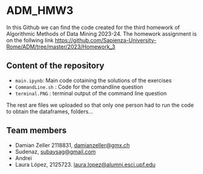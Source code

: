 # ADM_HMW3

In this Github we can find the code created for the third homework of Algorithmic Methods of Data Mining 2023-24. The homework assignment is on the follwing link
https://github.com/Sapienza-University-Rome/ADM/tree/master/2023/Homework_3

## Content of the repository

* `main.ipynb`: Main code cotaining the solutions of the exercises
* `CommandLine.sh` : Code for the comandline question
* `terminal.PNG` : terminal output of the command line question
  
The rest are files we uploaded so that only one person had to run the code to obtain the dataframes, folders...

## Team members
* Damian Zeller 2118831, damianzeller@gmx.ch
* Sudenaz, subaysag@gmail.com
* Andrei 
* Laura López, 2125723. laura.lopez@alumni.esci.upf.edu


